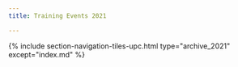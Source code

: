 ```yaml
---
title: Training Events 2021

---
```


{% include section-navigation-tiles-upc.html type="archive_2021" except="index.md" %}
